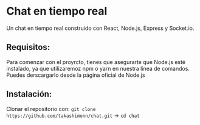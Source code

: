 # Chat en tiempo real

Un chat en tiempo real construido con React, Node.js, Express y Socket.io.

## Requisitos:

Para comenzar con el proyrcto, tienes que asegurarte que Node.js esté instalado, ya que utilizaremoz npm o yarn en nuestra linea de comandos. Puedes derscargarlo desde la página oficial de Node.js

## Instalación:

Clonar el repositorio con:
`git clone https://github.com/takashimonn/chat.git` ->
`cd chat`
